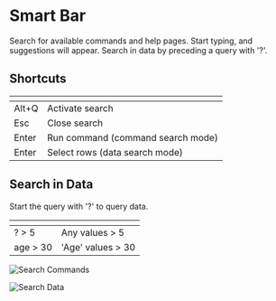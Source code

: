<!-- TITLE: Smart Bar -->
<!-- SUBTITLE: -->

# Smart Bar

Search for available commands and help pages. Start typing, and suggestions will appear. 
Search in data by preceding a query with '?'. 

##  Shortcuts

| []()        |              |
|-------------|--------------|
| Alt+Q      | Activate search |
| Esc         | Close search |
| Enter       | Run command (command search mode) |
| Enter       | Select rows (data search mode) |

##  Search in Data

Start the query with '?' to query data.

| []()        |              |
|-------------|--------------|
| ? > 5      | Any values > 5 |
| age > 30      | 'Age' values > 30 |

![Search Commands](../uploads/gifs/search-commands.gif "Search commands")

![Search Data](../uploads/gifs/search-data.gif "Search data")

